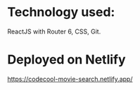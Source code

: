# Technology used:

ReactJS with Router 6, CSS, Git.

# Deployed on Netlify

https://codecool-movie-search.netlify.app/
